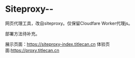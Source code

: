 # Siteproxy--
网页代理工具，改自siteproxy。仅保留Cloudfare Worker代理js。

部署方法待补充。

展示页面：https://siteproxy-index.titlecan.cn
体验页面:https://proxy.titlecan.cn

